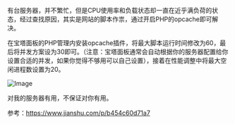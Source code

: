 有台服务器，并不繁忙，但是CPU使用率和负载状态却一直在近乎满负荷的状态，经过查找原因，其实是网站的脚本作祟，通过开启PHP的opcache即可解决。


在宝塔面板的PHP管理内安装opcache插件，将最大脚本运行时间修改为60，最后将并发方案设为30即可。（注意：宝塔面板通常会自动根据你的服务器配置给你设置合适的并发，如果你觉得不够用可以自己设置），接着在性能调整中将最大空闲进程数设置为20。

![Image](https://github.com/user-attachments/assets/31faa784-e22d-4a06-95fb-5efde9cf5734)

对我的服务器有用，不保证对你有用。


参考：https://www.jianshu.com/p/b454c60d71a7

<!-- ##{"timestamp":1573618235}## -->